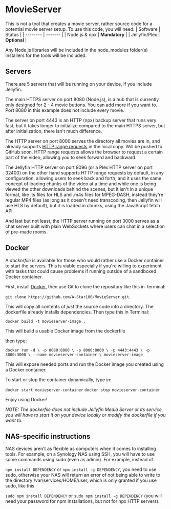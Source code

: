 # MovieServer
This is not a tool that creates a movie server, rather source code for a potential movie server setup. To use this code, you will need:
| Software | Status |
| -------- | ------- |
| Node.js & npx  | **Mandatory**    |
| Jellyfin/Plex    | **Optional** |

Any Node.js libraries will be included in the node_modules folder(s)
Installers for the tools will be included.

## Servers
There are 5 servers that will be running on your device, if you include Jellyfin.

The main HTTPS server on port 8080 (Node.js), is a hub that is currently only designed for 2 - 4 movie buttons. You can add more if you want to. Port 8080 in this example does not include every movie.

The server on port 4443 is an HTTP (npx) backup server that runs very fast, but it takes longer to initialize compared to the main HTTPS server, but after initialization, there isn't much difference.

The HTTP server on port 8000 serves the directory all movies are in, and already supports [HTTP range requests](https://developer.mozilla.org/en-US/docs/Web/HTTP/Range_requests) in the local copy. Will be pushed to GitHub soon. HTTP range requests allows the browser to request a certain part of the video, allowing you to seek forward and backward. 

The Jellyfin HTTP server on port 8096 (or a Plex HTTP server on port 32400) on the other hand supports HTTP range requests by default, in any configuration, allowing users to seek back and forth, and it uses the same concept of loading chunks of the video at a time and while one is being viewed the other downloads behind the scenes, but it isn't in a unique format, like .ts files for HLS and .m4s files for MPEG-DASH, instead they're regular MP4 files (as long as it doesn't need transcoding, then Jellyfin will use HLS by default), but it is loaded in chunks, using the JavaScript fetch API.

And last but not least, the HTTP server running on port 3000 serves as a chat server built with plain WebSockets where users can chat in a selection of pre-made rooms.

## Docker
A *dockerfile* is available for those who would rather use a Docker container to start the servers. This is viable especially if you're willing to experiment with tasks that could cause problems if running outside of a sandboxed Docker container.

First, install [Docker](https://docker.com), then use Git to clone the repository like this in Terminal:

`git clone https://github.com/A-Star100/MovieServer.git`.

This will copy all contents of *just* the source code into a directory. The dockerfile already installs dependencies. Then type this in Terminal:

`docker build -t movieserver-image .` 

This will build a usable Docker image from the dockerfile

then type:

`docker run -d \
  -p 8080:8080 \
  -p 8000:8000 \
  -p 4443:4443 \
  -p 3000:3000 \
  --name movieserver-container \
  movieserver-image`

This will expose needed ports and run the Docker image you created using a Docker container.

To start or stop the container dynamically, type in:

`docker start movieserver-container`
`docker stop movieserver-container`

Enjoy using Docker!

*NOTE: The dockerfile does not include Jellyfin Media Server or its service, you will have to start it on your device locally or modify the dockerfile if you want to*.

## NAS-specific instructions
NAS devices aren't as flexible as computers when it comes to installing tools. For example, on a Synology NAS using SSH, you will have to use some commands using sudo (even as admin).
For example, instead of 

`npm install DEPENDENCY` or `npm install -g DEPENDENCY`, you need to use sudo, otherwise your NAS will return an error of not being able to write to the directory /var/services/HOME/user, which is only granted if you use sudo, like this

`sudo npm install DEPENDENCY` or `sudo npm install -g DEPENDENCY` (you will need your password for npm installations, but not for npx HTTP servers).
